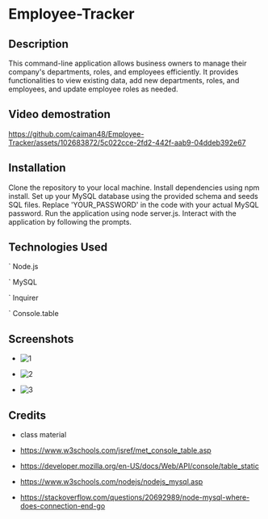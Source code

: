 # Employee-Tracker



## Description

This command-line application allows business owners to manage their company's departments, roles, and employees efficiently. It provides functionalities to view existing data, add new departments, roles, and employees, and update employee roles as needed.

## Video demostration 



https://github.com/caiman48/Employee-Tracker/assets/102683872/5c022cce-2fd2-442f-aab9-04ddeb392e67



## Installation
Clone the repository to your local machine.
Install dependencies using npm install.
Set up your MySQL database using the provided schema and seeds SQL files.
Replace 'YOUR_PASSWORD' in the code with your actual MySQL password.
Run the application using node server.js.
Interact with the application by following the prompts.

## Technologies Used
` Node.js

` MySQL

` Inquirer

` Console.table

## Screenshots
- ![1](https://github.com/caiman48/Employee-Tracker/assets/102683872/1fb73ee1-6a5c-4d89-8b58-022af77e1bb2)

- ![2](https://github.com/caiman48/Employee-Tracker/assets/102683872/c2d5eac2-d98c-4c10-9a35-d5ccfb025a9a)

- ![3](https://github.com/caiman48/Employee-Tracker/assets/102683872/188f987d-707d-47fd-803e-7d21ed73b36e)

## Credits

- class material 

- https://www.w3schools.com/jsref/met_console_table.asp

- https://developer.mozilla.org/en-US/docs/Web/API/console/table_static

- https://www.w3schools.com/nodejs/nodejs_mysql.asp

- https://stackoverflow.com/questions/20692989/node-mysql-where-does-connection-end-go


